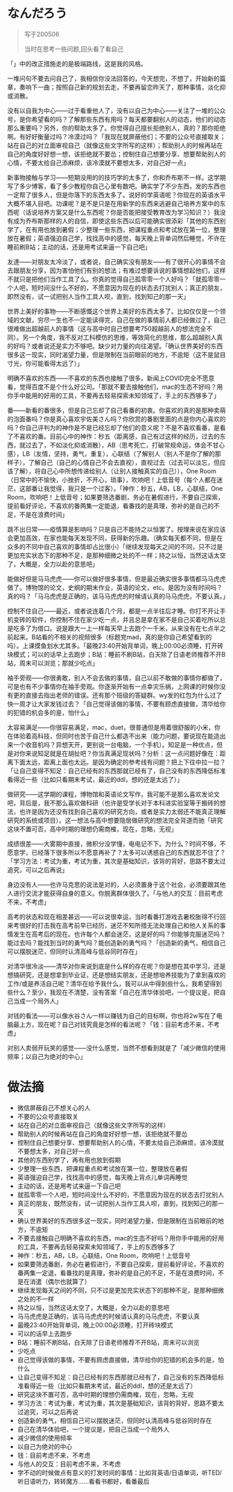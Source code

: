 # なんだろう

> 写于200506
>
> 当时在思考一些问题,回头看了看自己

「」中的改正措施走的是极端路线，这是我的风格。

一堆问句不要去问自己了，我相信你没法回答的，今天想完，不想了，开始新的篇章，奏响下一曲；按照自己新的规划去走，不要再留恋昨天了，那种事情，淡化抑或消散。

没有以自我为中心——过于看重他人了，没有以自己为中心——关注了一堆的公众号，是你希望看的吗？了解那些东西有用吗？每天都要翻别人的动态，他们的动态那么重要吗？另外，你的帮助太多了。你觉得自己擅长拒绝别人，真的？那你拒绝啊。有好好衡量过吗？冷漠过吗？「我现在就屏蔽他们；不要的公众号直接取关；站在自己的对立面审视自己（就像这些文字所写的这样）；帮助别人的时候再站在自己的角度好好想一想，该拒绝就不要怂；控制住自己想要分享、想要帮助别人的心情，不要太给自己添麻烦，该冷漠就不要想太多，对自己好一点」

新事物接触与学习——短期没用的的技巧学的太多了，你和乔布斯不一样。这学期写了多少博客，看了多少教程你自己心里有数吧。确实学了不少东西，发的东西也一定帮了很多人，但是你落下的东西太多了。说好的学英语呢？你现在的英语水平大概不堪入目吧。功课呢？是不是只是在用新学的东西来逃避自己培养方案中的东西呢（话说培养方案又是什么东西呢？你是否能把接受教育改为学习知识？）我没有成为乔布斯那样的人的自信，即使这些东西以后可能确实很添彩「其他的东西别学了，在有用也放到暑假；少整理一些东西，把课程重点和考试放在第一位，整理放在暑假；英语强迫自己学，找找高中的感觉，每天晚上背单词然后睡觉，不许在睡前刷B站；主动的话，还是用考试来逼一下自己吧」

友達——对朋友太冷淡了，或者说，自己确实没有朋友——有了很开心的事情不会去跟朋友分享，因为害怕他们有别的想法；有难过想要诉说的事情想起他们，这样不就只是把他们当作工具了么。你真的觉得自己孤零零一个人好吗？「就孤零零一个人吧，短时间没什么不好的，不愿意因为现在的状态去打扰别人；真正的朋友，即然没有，试一试把别人当作工具人呗，直到，找到知己的那一天」

世界上美好的事物——不断感慨这个世界上美好的东西太多了。比如仅仅是一个领域的文献，穷尽一生也不一定能读得完，自己在做的事情前人都已经做过了，自己很难做出超越前人的事情（这与高中时自己想要考750超越前人的想法完全不同）。另一个角度，我不反对工科模仿的思维，等效简化的思维，那么超越别人真的好吗？或者说还是实力不够吧。缺少对力量的向往渴望。「确认世界美好的东西很多这一现实，同时渴望力量，但是限制在当前眼前的地方，不逾矩（这不是鼠目寸光，你可能看得太远了）」

明确不喜欢的东西——不喜欢的东西也接触了很多。新闻上COVID完全不愿意看，觉得百度不是个什么好公司。「那就不要去接触他们，mac的生态不好吗？用你手中能用的好用的工具，不要再去轻易探索未知领域了，手上的东西够多了」

番——新看的番很多，但是自己忘却了自己看番的初衷。你喜欢的真的是那种卖萌的泡面番吗？你是真心喜欢宇佐美さん吗？你欣赏的番剧里面的点是你内心喜欢的吗？你自己评判为的神作是不是已经忘却了他们的意义呢？不是不喜欢看番，是看了不喜欢的番。目前心中的神作：秒五（距离感，自己有过这样的经历，过去的东西，就过去了，不如淡化抑或消散），AB（思考死亡，打破常规命运，体会不甘心感），LB（友情，坚持，勇气，重复），心联结（了解别人（别人不是你了解的那样子），了解自己（自己的心情自己不会去直视），直视过去（过去可以淡忘，但应该了解），将自己心中所想传递给别人（让别人接触真实的自己）），One Room（日常中的不愉快，小挫折，不开心，琐事），吹响吧！上低音号（每个人都在迷茫，这部番让我觉得，我只是一个过客）。「神作：秒五，AB，LB，心联结，One Room，吹响吧！上低音号；如果要筛选番剧，务必在暑假进行，不要自己探索，提前看好评论，不喜欢的番两集一定能退，看番找的是真理，弥补的是自己的不足，不是在浪费时间」

跳不出日常——疫情算是影响吗？只是自己不能持之以恒罢了。按理来说在家应该会更加高效，在家也能每天发现不同，获得新的乐趣。（确实每天都不同，但是在众多的不同中自己喜欢的事情却占比很小）「继续发现每天之间的不同，只不过是更加充实状态下的那种不足，是那种细微之处的不一样；持之以恒，当然这话太空了，大概是，全力以赴的意思吧」

能做好但是马马虎虎——你可以做好很多事情，但是最近确实很多事情都马马虎虎做了。博物馆的论文，史纲的期末作业，英语的论文，etc。是因为没有时间吗？真的吗？「马马虎虎是正确的，该马马虎虎的时候请认真的马马虎虎，不要认真。」

控制不住自己——最近，或者说连着几个月，都是一点半往后才睡。你打不开让手机变砖的软件，你控制不住在家少吃一点，并且总是拿在家不是自己买着吃所以总是吃多了为借口。说是跟大一上一样每天早上去跑个一千米，从来没有在七点半之前起来。B站看的不相关的视频很多（标题党mad，真的是你自己希望看到的吗）。上课摸鱼划水尤其多。「最晚23:40开始背单词，晚上00:00必须睡，打开砖块模式；可以的话早上去跑步；B站：睡前不刷B站，白天除了日语老师推荐不开B站，周末可以浏览；那就少吃点」

袖手旁观——你很勇敢，别人不会去做的事情，自己以前不敢做的事情你都做了，可是也有不少事情你在袖手旁观。你逐渐开始有一点幸灾乐祸，上网课的时候你没有更的直接去指出老师的错误。还有那个班级的答疑群。wy发的红包为什么过了快一周才让大家发钱过去？「自己觉得该做的事情，不要有顾虑直接做，清华给你的犯错的机会多的是，怕什么」

太容易满足——你很容易满足，mac，duet，很普通但是用着很舒服的小米，你在体验着高科技，但同时也苦于自己什么都造不出来（能力问题，要说现在能造出来一个收音机吗？异想天开，更别说一台电脑，一个手机）。知足是一种优点，但是对你来说知足就是在胡扯吧？你当真满足现状吗？分析：这一点问题好像在：距离下面太远，距离上面也太远。是因为确定的参考线有问题？把上下往中拉一拉？「让自己变得不知足：自己已经有的东西那就已经有了，自己没有的东西降低标准看得近一些（比如只看期末考试，最近的ddl，想的还是太远了）」

做研究——这学期的课程，博物馆和英语论文写作，我可能不是那么喜欢发论文吧，背后是，我不那么喜欢做科研（也许是受学长对于本科进实验室等于搬砖的想法，也许是因为还没有找到自己喜欢的研究方向，或者是实力太弱还不能真正理解研究的系统或项目）。这一想法与高中想要隐居做研究的想法完全背道而驰「研究这块不置可否，高中时期的理想仍需商榷，现在，忽略，无视」

成绩很差——大雾期中直接，微积分没学懂，电电记不下。为什么？时间不够，不愿意学，已经落下很多所以不愿意再补了？太多可以诱惑自己的东西就忍不住了？「学习方法：考试为重，考试为重，其次是基础知识，该背的背好，思路不要太过追究，可以之后再说」

身边没有人——也许马克思的说法是对的，人必须置身于这个社会，必须要跟其他人进行交流才能获得自身的意义。你脱离群体很久了。「与他人的交互：目前考虑不来，不考虑」

高考的状态和现在相差甚远——可以说很幸运，当时看番打游戏去暑校胀得不行回来考很好的打击我在高考前早已经历，迷茫不知所措无法处理自己和他人关系的事情发生在高考后的现在。也许每个人都会迷茫，这是好的吗？你能够克服迷茫吗？能过去吗？能找到当时的勇气吗？能创造新的勇气吗？「创造新的勇气，相信自己可以摆脱迷茫，但同时认清高峰与低谷同时存在」

对清华很冷淡——清华对你来说到底是什么样的存在呢？你是想在其中学习，还是想搞研究，还是想拿到毕业证，还是想结实朋友，还是想培养技能为了拿到喜欢的工作/或是养活自己呢？清华在给予我什么，我可以从中得到些什么，我希望得到些什么？至少，我现在不清楚，没有答案「自己在清华体验吧，一个提议是，把自己当成一个局外人」

对钱的看法——可以像水谷さん一样以赚钱为自己的目标啊，你也将2w写在了电脑最上方，现在呢？自己对钱究竟是怎样的看法呢？「钱：目前考虑不来，不考虑」

对别人卖弱开玩笑的感觉——没什么感觉，当然不想看到就是了「减少微信的使用频率；以自己为绝对的中心」

# 做法摘

- 微信屏蔽自己不想关心的人
- 不要的公众号直接取关
- 站在自己的对立面审视自己（就像这些文字所写的这样）
- 帮助别人的时候再站在自己的角度好好想一想，该拒绝就不要怂
- 控制住自己想要分享、想要帮助别人的心情，不要太给自己添麻烦，该冷漠就不要想太多，对自己好一点
- 其他的东西别学了，再有用也放到假期
- 少整理一些东西，把课程重点和考试放在第一位，整理放在暑假
- 英语强迫自己学，找找高中的感觉，每天晚上背点儿单词再睡觉
- 主动的话，还是用考试来逼一下自己吧
- 就孤零零一个人吧，短时间没什么不好的，不愿意因为现在的状态去打扰别人
- 真正的朋友，既然没有，试一试把别人当作工具人呗，直到，找到知己的那一天
- 确认世界美好的东西很多这一现实，同时渴望力量，但是限制在当前眼前的地方，不逾矩
- 不要去接触自己明确不喜欢的东西，mac的生态不好吗？用你手中能用的好用的工具，不要再去轻易探索未知领域了，手上的东西够多了
- 神作：秒五，AB，LB，心联结，One Room，吹响吧！上低音号
- 如果要筛选番剧，务必在暑假进行，不要自己探索，提前看好评论，不喜欢的番两集一定退，看番找的是真理，弥补的是自己的不足，不是在浪费时间，不是在消遣（偶尔也就算了）
- 继续发现每天之间的不同，只不过是更加充实状态下的那种不足，是那种细微之处的不一样
- 持之以恒，当然这话太空了，大概是，全力以赴的意思吧
- 马马虎虎是正确的，该马马虎虎的时候请认真的马马虎虎，不要认真
- 最晚23:40开始背单词，晚上00:00必须睡，打开砖块模式
- 可以的话早上去跑步
- B站：睡前不刷B站，白天除了日语老师推荐不开B站，周末可以浏览
- 少吃点
- 自己觉得该做的事情，不要有顾虑直接做，清华给你的犯错的机会多的是，怕什么
- 让自己变得不知足：自己已经有的东西那就已经有了，自己没有的东西降低标准看得近一些（比如只看期末考试，最近的ddl，想的还是太远了）
- 研究这块不置可否，高中时期的理想仍需商榷，现在，忽略，无视
- 学习方法：考试为重，考试为重，其次是基础知识，该背的背好，思路不要太过追究，可以之后再说
- 创造新的勇气，相信自己可以摆脱迷茫，但同时认清高峰与低谷同时存在
- 自己在清华体验吧，一个提议是，把自己当成一个局外人
- 减少微信的使用频率
- 以自己为绝对的中心
- 钱：目前考虑不来，不考虑
- 与他人的交互：目前考虑不来，不考虑
- 学不动的时候做点有意义的打发时间的事情：比如背英语/日语单词，听TED/听日语听力，转转魔方……看看书都好，看番最后
